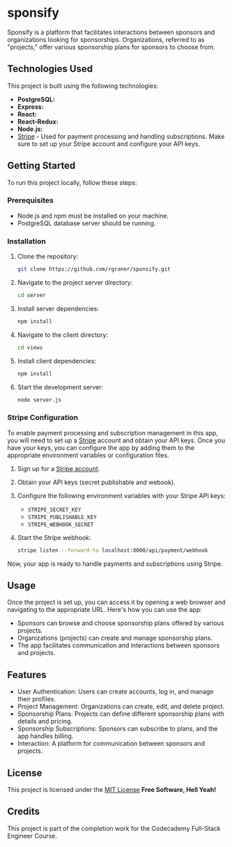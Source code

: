 # sponsify
Sponsify is a platform that facilitates interactions between sponsors and organizations looking for sponsorships. Organizations, referred to as "projects," offer various sponsorship plans for sponsors to choose from.

## Technologies Used
This project is built using the following technologies:
- **PostgreSQL:** 
- **Express:** 
- **React:** 
- **React-Redux:**
- **Node.js:** 
- [Stripe](https://stripe.com) - Used for payment processing and handling subscriptions. Make sure to set up your Stripe account and configure your API keys.

## Getting Started
To run this project locally, follow these steps:

### Prerequisites
- Node.js and npm must be installed on your machine.
- PostgreSQL database server should be running.

### Installation
1. Clone the repository:
    ```bash
   git clone https://github.com/rgraner/sponsify.git
   ```
2. Navigate to the project server directory:
    ```bash
    cd server
    ```
3. Install server dependencies:
    ```bash
    npm install
    ```
4. Navigate to the client directory:
    ```bash
    cd views
    ```
5. Install client dependencies:
    ```bash 
    npm install
    ```
6. Start the development server:
    ```bash
    node server.js
    ```
    
### Stripe Configuration
To enable payment processing and subscription management in this app, you will need to set up a [Stripe](https://stripe.com) account and obtain your API keys. Once you have your keys, you can configure the app by adding them to the appropriate environment variables or configuration files.

1. Sign up for a [Stripe account](https://stripe.com).
2. Obtain your API keys (secret publishable and webook).
3. Configure the following environment variables with your Stripe API keys:

   - `STRIPE_SECRET_KEY`
   - `STRIPE_PUBLISHABLE_KEY`
   - `STRIPE_WEBHOOK_SECRET`
 
4. Start the Stripe webhook:
    ```bash
    stripe listen --forward-to localhost:8000/api/payment/webhook
    ```

Now, your app is ready to handle payments and subscriptions using Stripe.

## Usage
Once the project is set up, you can access it by opening a web browser and navigating to the appropriate URL. Here's how you can use the app:
- Sponsors can browse and choose sponsorship plans offered by various projects.
- Organizations (projects) can create and manage sponsorship plans.
- The app facilitates communication and interactions between sponsors and projects.

## Features
- User Authentication: Users can create accounts, log in, and manage their profiles.
- Project Management: Organizations can create, edit, and delete project.
- Sponsorship Plans: Projects can define different sponsorship plans with details and pricing.
- Sponsorship Subscriptions: Sponsors can subscribe to plans, and the app handles billing.
- Interaction: A platform for communication between sponsors and projects.

## License
This project is licensed under the [MIT License](https://opensource.org/license/mit)
**Free Software, Hell Yeah!**

## Credits
This project is part of the completion work for the Codecademy Full-Stack Engineer Course.